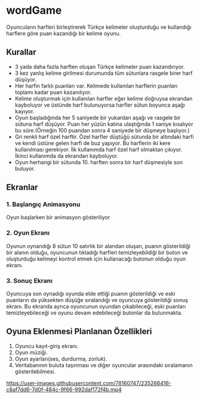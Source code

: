 # wordGame
Oyuncuların harfleri birleştirerek Türkçe kelimeler oluşturduğu ve kullandığı harflere göre puan kazandığı bir kelime oyunu.

## Kurallar
- 3 yada daha fazla harften oluşan Türkçe kelimeler puan kazandırıyor.
- 3 kez yanlış kelime girilmesi durumunda tüm sütunlara rasgele birer harf düşüyor.
- Her harfin farklı puanları var. Kelimede kullanılan harflerin puanları toplamı kadar puan kazanılıyor.
- Kelime oluşturmak için kullanılan harfler eğer kelime doğruysa ekrandan kayboluyor ve üstünde harf bulunuyorsa harfler sütun boyunca aşağı kayıyor.
- Oyun başladığında her 5 saniyede bir yukardan aşağı ve rasgele bir sütuna harf düşüyor. Puan her yüzün katına ulaştığında 1 saniye kısalıyor bu süre.(Örneğin 100 puandan sonra 4 saniyede bir düşmeye başlıyor.)
- Gri renkli harf özel harftir. Özel harfler düştüğü sütunda bir altındaki harfi ve kendi üstüne gelen harfi de buz yapıyor. Bu harflerin iki kere kullanılması gerekiyor. İlk kullanımda harf özel harf olmaktan çıkıyor. İkinci kullanımda da ekrandan kayboluyor.
- Oyun herhangi bir sütunda 10. harften sonra bir harf düşmesiyle son buluyor.

## Ekranlar

### 1. Başlangıç Animasyonu

Oyun başlarken bir animasyon gösteriliyor

### 2. Oyun Ekranı

Oyunun oynandığı 8 sütun 10 satırlık bir alandan oluşan, puanın gösterildiği bir alanın olduğu, oyuncunun tıkladığı harfleri temizleyebildiği bir buton ve oluşturduğu kelimeyi kontrol etmek için kullanacağı butonun olduğu oyun ekranı.

### 3. Sonuç Ekranı

Oyuncuya son oynadığı oyunda elde ettiği puanın gösterildiği ve eski puanların da yüksekten düşüğe sıralandığı ve oyuncuya gösterildiği sonuş ekranı. Bu ekranda ayrıca oyuncunun oyundan çıkabileceği, eski puanları temizleyebileceği ve oyunu devam edebileceği butonlar da bulunmakta.


## Oyuna Eklenmesi Planlanan Özellikleri

1. Oyuncu kayıt-giriş ekranı.
2. Oyun müziği.
3. Oyun ayarları(ses, durdurma, zorluk).
4. Veritabanının buluta taşınması ve diğer oyuncular arasındaki sıralamanın gösterilebilmesi.



https://user-images.githubusercontent.com/78160747/235266416-c8af7dd6-7d0f-484c-9f66-992daf172f4b.mp4

